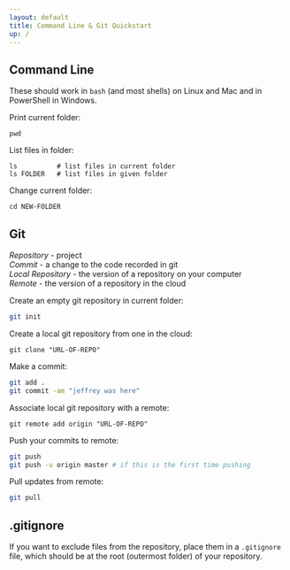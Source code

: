 ```yaml
---
layout: default
title: Command Line & Git Quickstart
up: /
---
```

## Command Line
These should work in `bash` (and most shells) on Linux and Mac and in PowerShell in Windows.

Print current folder:
```
pwd
```

List files in folder:
```
ls          # list files in current folder
ls FOLDER   # list files in given folder
```

Change current folder:
```
cd NEW-FOLDER
```

## Git
*Repository* - project  
*Commit* - a change to the code recorded in git  
*Local Repository* - the version of a repository on your computer  
*Remote* - the version of a repository in the cloud

Create an empty git repository in current folder:
```bash
git init
```

Create a local git repository from one in the cloud:
```
git clone "URL-OF-REPO"
```

Make a commit:
```bash
git add .
git commit -am "jeffrey was here"
```

Associate local git repository with a remote:
```
git remote add origin "URL-OF-REPO"
```

Push your commits to remote:
```bash
git push
git push -u origin master # if this is the first time pushing 
```

Pull updates from remote:
```bash
git pull
``` 

## .gitignore
If you want to exclude files from the repository, place them in a `.gitignore` file,
which should be at the root (outermost folder) of your repository.

